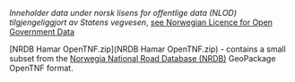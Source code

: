 _Inneholder data under norsk lisens for offentlige data (NLOD) tilgjengeliggjort av Statens vegvesen_, [see Norwegian Licence for Open Government Data](https://data.norge.no/nlod/en/1.0)

[NRDB Hamar OpenTNF.zip](NRDB Hamar OpenTNF.zip) - contains a  small subset from the [Norwegia National Road Database (NRDB)](https://www.vegvesen.no/en/professional/roads/national-road-database/) GeoPackage OpenTNF format.

